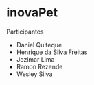 # inovaPet

Participantes
* Daniel Quiteque
* Henrique da Silva Freitas
* Jozimar Lima 
* Ramon Rezende
* Wesley Silva


